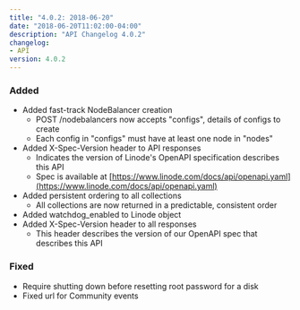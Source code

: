 ```yaml
---
title: "4.0.2: 2018-06-20"
date: "2018-06-20T11:02:00-04:00"
description: "API Changelog 4.0.2"
changelog:
- API
version: 4.0.2
---
```

### Added

* Added fast-track NodeBalancer creation
  * POST /nodebalancers now accepts "configs", details of configs to create
  * Each config in "configs" must have at least one node in "nodes"
* Added X-Spec-Version header to API responses
  * Indicates the version of Linode's OpenAPI specification describes this API
  * Spec is available at [https://www.linode.com/docs/api/openapi.yaml](https://www.linode.com/docs/api/openapi.yaml)
* Added persistent ordering to all collections
  * All collections are now returned in a predictable, consistent order
* Added watchdog\_enabled to Linode object
* Added X-Spec-Version header to all responses
  * This header describes the version of our OpenAPI spec that describes this API

### Fixed

* Require shutting down before resetting root password for a disk
* Fixed url for Community events
